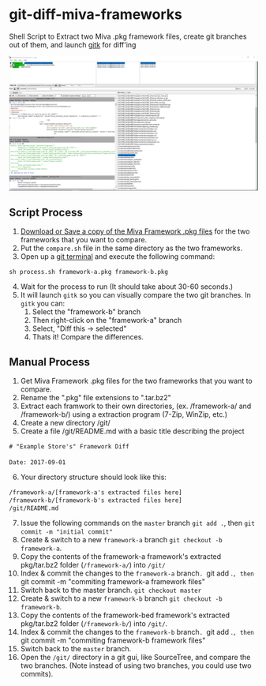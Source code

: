 # git-diff-miva-frameworks

Shell Script to Extract two Miva .pkg framework files, create git branches out of them, and launch [gitk](https://git-scm.com/docs/gitk) for diff'ing

![gitk Screenshot](screenshots/gitk.jpg)

## Script Process

1. [Download or Save a copy of the Miva Framework .pkg files](https://docs.miva.com/videos/saving-a-framework) for the two frameworks that you want to compare.
2. Put the `compare.sh` file in the same directory as the two frameworks.
3. Open up a [git terminal](https://git-scm.com/downloads) and execute the following command:
```
sh process.sh framework-a.pkg framework-b.pkg
```
4. Wait for the process to run (It should take about 30-60 seconds.)
5. It will launch `gitk` so you can visually compare the two git branches. In `gitk` you can:
	1. Select the "framework-b" branch
	2. Then right-click on the "framework-a" branch
	3. Select, "Diff this -> selected"
	4. Thats it! Compare the differences.

## Manual Process

1. Get Miva Framework .pkg files for the two frameworks that you want to compare.
2. Rename the ".pkg" file extensions to ".tar.bz2"
3. Extract each framwork to their own directories, (ex. /framework-a/ and /framework-b/) using a extraction program (7-Zip, WinZip, etc.)
4. Create a new directory /git/
5. Create a file /git/README.md with a basic title describing the project
```
# "Example Store's" Framework Diff

Date: 2017-09-01
```
6. Your directory structure should look like this:
```
/framework-a/[framework-a's extracted files here]
/framework-b/[framework-b's extracted files here]
/git/README.md
```
7. Issue the following commands on the `master` branch `git add .`, then `git commit -m "initial commit"`
8. Create & switch to a new `framework-a` branch `git checkout -b framework-a`.
9. Copy the contents of the framework-a framework's extracted pkg/tar.bz2 folder (`/framework-a/`) into `/git/`
10. Index & commit the changes to the `framework-a` branch`. `git add .`, then `git commit -m "commiting framework-a framework files"
11. Switch back to the master branch. `git checkout master`
12. Create & switch to a new `framework-b` branch `git checkout -b framework-b`.
13. Copy the contents of the framework-bed framework's extracted pkg/tar.bz2 folder (`/framework-b/`) into `/git/`.
14. Index & commit the changes to the `framework-b` branch`. `git add .`, then `git commit -m "commiting framework-b framework files"
15. Switch back to the `master` branch.
16. Open the `/git/` directory in a git gui, like SourceTree, and compare the two branches. (Note instead of using two branches, you could use two commits).